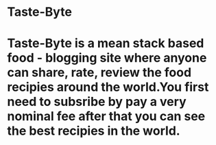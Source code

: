 # Taste-Byte
# Taste-Byte is a mean stack based food - blogging site where anyone can share, rate, review the food recipies around the world.You first need to subsribe by pay a very nominal fee after that you can see the best recipies in the world.


